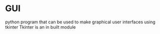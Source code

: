# GUI
python program that can be used to make graphical user interfaces using tkinter
Tkinter is an in built module 
